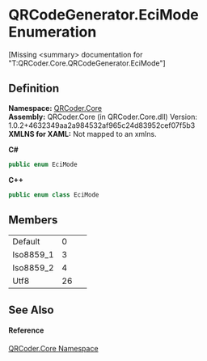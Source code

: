 # QRCodeGenerator.EciMode Enumeration


\[Missing &lt;summary&gt; documentation for "T:QRCoder.Core.QRCodeGenerator.EciMode"\]



## Definition
**Namespace:** <a href="N_QRCoder_Core.md">QRCoder.Core</a>  
**Assembly:** QRCoder.Core (in QRCoder.Core.dll) Version: 1.0.2+4632349aa2a984532af965c24d83952cef07f5b3  
**XMLNS for XAML:** Not mapped to an xmlns.

**C#**
``` C#
public enum EciMode
```
**C++**
``` C++
public enum class EciMode
```



## Members
<table>
<tr>
<td>Default</td>
<td>0</td>
<td> </td></tr>
<tr>
<td>Iso8859_1</td>
<td>3</td>
<td> </td></tr>
<tr>
<td>Iso8859_2</td>
<td>4</td>
<td> </td></tr>
<tr>
<td>Utf8</td>
<td>26</td>
<td> </td></tr>
</table>

## See Also


#### Reference
<a href="N_QRCoder_Core.md">QRCoder.Core Namespace</a>  
